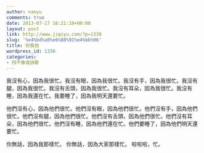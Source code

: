 ```yaml
---
author: nanyu
comments: true
date: 2013-07-17 16:21:19+00:00
layout: post
link: http://www.jiqiyu.com/?p=1338
slug: '%e4%bd%a0%e6%88%91%e4%bb%96'
title: 你我他
wordpress_id: 1338
categories:
- 四不像或詩歌
---
```


我沒有心，因為我很忙。我沒有眼，因為我很忙。我沒有手，因為我很忙。我沒有腿，因為我很忙。我沒有舌頭，因為我很忙。我沒有耳朵，因為我很忙。我沒有睡，因為我還在忙。我要睡了，因為我明天還要忙。

他們沒有心，因為他們很忙。他們沒有眼，因為他們很忙。他們沒有手，因為他們很忙。他們沒有腿，因為他們很忙。他們沒有舌頭，因為他們很忙。他們沒有耳朵，因為他們很忙。他們沒有睡，因為他們還在忙。他們要睡了，因為他們明天還要忙。

你無話，因為我那樣忙。
你無話，因為大家那樣忙。
啦啦啦，忙。

